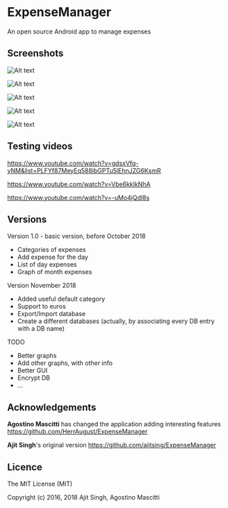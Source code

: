 # ExpenseManager
An open source Android app to manage expenses

## Screenshots

![Alt text](screenshots/expense_manager_home.jpg)

![Alt text](https://github.com/ajitsing/ScreenShots/blob/master/em_today.png)

![Alt text](https://github.com/ajitsing/ScreenShots/blob/master/em_navigation.png)

![Alt text](https://github.com/ajitsing/ScreenShots/blob/master/em_week.png)

![Alt text](https://github.com/ajitsing/ScreenShots/blob/master/em_month_graph.png)

## Testing videos
https://www.youtube.com/watch?v=gdsxVfq-yNM&list=PLFYf87MeyEq588ibGPTu5lEhnJZG6KsmR

https://www.youtube.com/watch?v=Vbe6kklkNhA

https://www.youtube.com/watch?v=-uMo4jQdl8s

## Versions
Version 1.0 - basic version, before October 2018
- Categories of expenses
- Add expense for the day
- List of day expenses
- Graph of month expenses

Version November 2018
- Added useful default category
- Support to euros
- Export/Import database
- Create a different databases (actually, by associating every DB entry with a DB name)

TODO
- Better graphs
- Add other graphs, with other info
- Better GUI
- Encrypt DB
- ...

## Acknowledgements
**Agostino Mascitti** has changed the application adding interesting features
	https://github.com/HerrAugust/ExpenseManager

**Ajit Singh**'s original version
	https://github.com/ajitsing/ExpenseManager

## Licence

The MIT License (MIT)

Copyright (c) 2016, 2018 Ajit Singh, Agostino Mascitti

